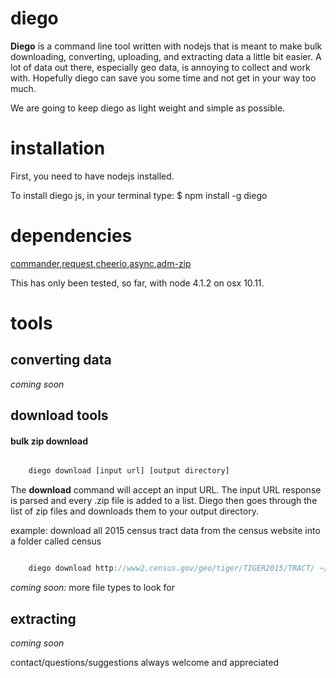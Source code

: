 # diego

**Diego** is a command line tool written with nodejs that is meant to make bulk downloading, converting, uploading, and extracting data a little bit easier. A lot of data out there, especially geo data, is annoying to collect and work with. Hopefully diego can save you some time and not get in your way too much.

We are going to keep diego as light weight and simple as possible.


# installation
First, you need to have nodejs installed.

To install diego js, in your terminal type:
    $ npm install -g diego

# dependencies
[commander](https://www.npmjs.com/package/commander),[request](https://www.npmjs.com/package/request),[cheerio](https://www.npmjs.com/package/cheerio),[async](https://www.npmjs.com/package/async),[adm-zip](https://www.npmjs.com/package/adm-zip)

This has only been tested, so far, with node 4.1.2 on osx 10.11.

# tools

## converting data
<i>coming soon</i>

## download tools
#### bulk zip download

```javascript

    diego download [input url] [output directory]
```

The **download** command will accept an input URL. The input URL response is parsed and every .zip file is added to a list. Diego then goes through the list of zip files and downloads them to your output directory.

example:
download all 2015 census tract data from the census website into a folder called census

```javascript

    diego download http://www2.census.gov/geo/tiger/TIGER2015/TRACT/ ~/Downloads/census
```

<i>coming soon:</i> more file types to look for



## extracting
<i>coming soon</i>

contact/questions/suggestions always welcome and appreciated
